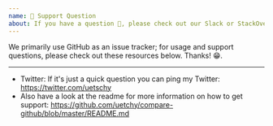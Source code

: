 ```yaml
---
name: 🤗 Support Question
about: If you have a question 💬, please check out our Slack or StackOverflow!
---
```


We primarily use GitHub as an issue tracker; for usage and support questions, please check out these resources below. Thanks! 😁.

---

- Twitter: If it's just a quick question you can ping my Twitter: https://twitter.com/uetschy
- Also have a look at the readme for more information on how to get support:
  https://github.com/uetchy/compare-github/blob/master/README.md
